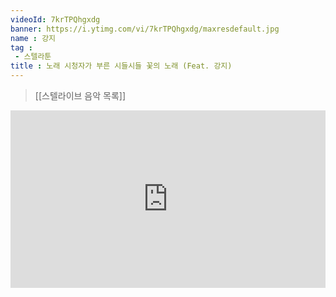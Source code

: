 ```yaml
---
videoId: 7krTPQhgxdg
banner: https://i.ytimg.com/vi/7krTPQhgxdg/maxresdefault.jpg
name : 강지
tag : 
 - 스텔라툰
title : 노래 시청자가 부른 시들시들 꽃의 노래 (Feat. 강지)
---
```

> [[스텔라이브 음악 목록]]
<div style="position:relative;width:100%;padding-bottom:56.25%"><iframe style="width:100%;height:100%; position:absolute"  src="https://www.youtube.com/embed/7krTPQhgxdg"  frameborder="0" allow="accelerometer; autoplay; clipboard-write; encrypted-media; gyroscope; picture-in-picture; web-share" allowfullscreen></iframe></div>